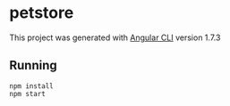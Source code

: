 # petstore

This project was generated with [Angular CLI](https://github.com/angular/angular-cli) version 1.7.3

## Running

```
npm install
npm start
```
